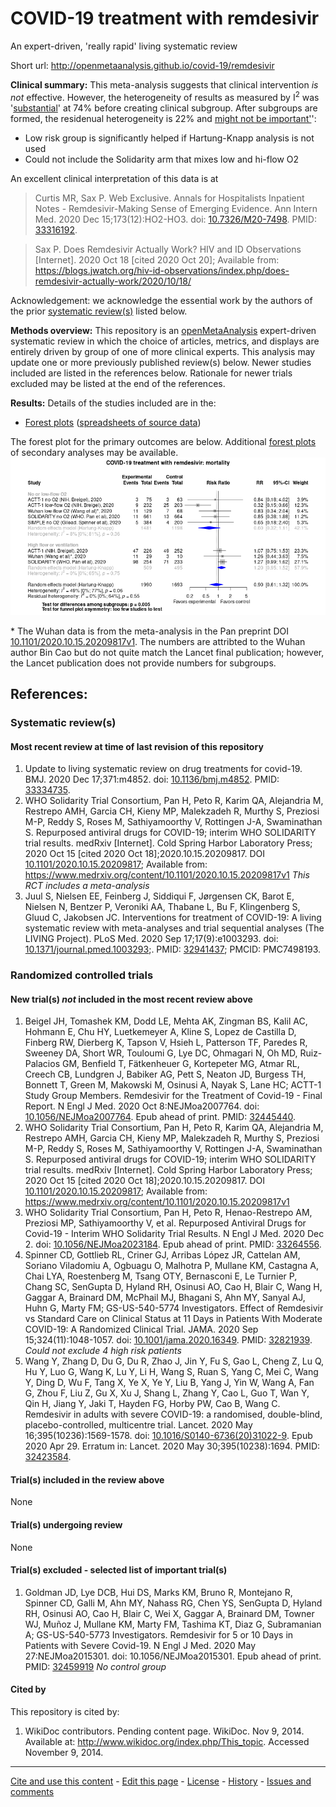 COVID-19 treatment with remdesivir
============================================
An expert-driven, 'really rapid' living systematic review

Short url: http://openmetaanalysis.github.io/covid-19/remdesivir

**Clinical summary:** This meta-analysis suggests that clinical intervention *is not* effective. However, the heterogeneity of results as measured by I<sup>2</sup> was '[substantial](http://handbook-5-1.cochrane.org/chapter_9/9_5_2_identifying_and_measuring_heterogeneity.htm)' at 74% before creating clinical subgroup. After subgroups are formed, the residenual heterogeneity is 22% and [might not be important'](http://handbook-5-1.cochrane.org/chapter_9/9_5_2_identifying_and_measuring_heterogeneity.htm)':
* Low risk group is significantly helped if  Hartung-Knapp analysis is not used
* Could not include the Solidarity arm that mixes low and hi-flow O2

An excellent clinical interpretation of this data is at
> Curtis MR, Sax P. Web Exclusive. Annals for Hospitalists Inpatient Notes - Remdesivir-Making Sense of Emerging Evidence. Ann Intern Med. 2020 Dec 15;173(12):HO2-HO3. doi: [10.7326/M20-7498](http://doi.org/10.7326/M20-7498). PMID: [33316192](http://pubmed.gov/33316192).

> Sax P. Does Remdesivir Actually Work? HIV and ID Observations [Internet]. 2020 Oct 18 [cited 2020 Oct 20]; Available from: https://blogs.jwatch.org/hiv-id-observations/index.php/does-remdesivir-actually-work/2020/10/18/

<!--
Meta-regression of common modulators (year of publication, study size, event rate in the control groups) finds that the outcome of the intervention is effected by xx.
* [Reconciliation of conclusions with prior meta-analyses](files/reconciliation-tables/Reconciliation%20of%20conclusions.pdf) (under construction)
* [Keep current with this topic](files/searching/Keep-up.md) (under construction)

-->
Acknowledgement: we acknowledge the essential work by the authors of the prior [systematic review(s)](#systematic-reviews) listed below.

**Methods overview:** This repository is an [openMetaAnalysis](https://openmetaanalysis.github.io/) expert-driven systematic review in which the choice of articles, metrics, and displays are entirely driven by group of one of more clinical experts. This analysis may update one or more previously published review(s) below. Newer studies included are listed in the references below. Rationale for newer trials excluded may be listed at the end of the references. 
<!--
* [Methods](http://openmetaanalysis.github.io/methods.html) for openMetaAnalysis
* [Evidence search](files/searching/evidence-search.md) for this review (under construction)
-->

**Results:** Details of the studies included are in the:
<!--
* [Reconciliation of trials included with prior meta-analyses/](files/reconciliation-tables/Reconciliation%20of%20studies.pdf) (under construction) 
* [Description of studies (PICO table)](files/study-details/table-pico.pdf) (under construction)
* [Risk of bias assessment](files/study-details/table-bias.pdf) (under construction)
* [Network plots](../master/files/network) (optional) 
-->
* [Forest plots](../master/files/forest-plots) ([spreadsheets of source data](files/data)) 
<!--
* [Reconciliation of conclusions with prior meta-analyses](files/reconciliation-tables/Reconciliation%20of%20conclusions.pdf) (under construction)
-->

The forest plot for the primary outcomes are below. Additional [forest plots](files/forest-plots) of secondary analyses may be available. 
![Principle results](files/forest-plots/Outcome-Primary.png)

\* The Wuhan data is from the meta-analysis in the Pan preprint DOI [10.1101/2020.10.15.20209817v1](http://doi.org/10.1101/2020.10.15.20209817v1). The numbers are attribted to the Wuhan author Bin Cao but do not quite match the Lancet final publication; however, the Lancet publication does not provide numbers for subgroups.
<!--
The meta-regression for the primary outcomes are below. Additional [meta-regressions](files/metaregression) of secondary analyses may be available. 
![Principle results for benefit](files/metaregression/Outcome-Primary.png "Principle results for benefit]") (under construction)

The GRADE Profile is below. ![GRADE Profile](files/GRADE-profiles/Summary-of-findings-table.png "GRADE Profile") (under construction)
-->
References:
----------------------------------

### Systematic review(s)
#### Most recent review at time of last revision of this repository
1. Update to living systematic review on drug treatments for covid-19. BMJ. 2020 Dec 17;371:m4852. doi: [10.1136/bmj.m4852](http://doi.org/10.1136/bmj.m4852). PMID: [33334735](http://pubmed.gov/33334735).
2. WHO Solidarity Trial Consortium, Pan H, Peto R, Karim QA, Alejandria M, Restrepo AMH, Garcia CH, Kieny MP, Malekzadeh R, Murthy S, Preziosi M-P, Reddy S, Roses M, Sathiyamoorthy V, Rottingen J-A, Swaminathan S. Repurposed antiviral drugs for COVID-19; interim WHO SOLIDARITY trial results. medRxiv [Internet]. Cold Spring Harbor Laboratory Press; 2020 Oct 15 [cited 2020 Oct 18];2020.10.15.20209817. DOI [10.1101/2020.10.15.20209817](http://doi.org/10.1101/2020.10.15.20209817); Available from: https://www.medrxiv.org/content/10.1101/2020.10.15.20209817v1 *This RCT includes a meta-analysis*
3. Juul S, Nielsen EE, Feinberg J, Siddiqui F, Jørgensen CK, Barot E, Nielsen N, Bentzer P, Veroniki AA, Thabane L, Bu F, Klingenberg S, Gluud C, Jakobsen JC. Interventions for treatment of COVID-19: A living systematic review with meta-analyses and trial sequential analyses (The LIVING Project). PLoS Med. 2020 Sep 17;17(9):e1003293. doi: [10.1371/journal.pmed.1003293](http://doi.org/10.1371/journal.pmed.1003293);. PMID: [32941437](http://pubmed.gov/32941437); PMCID: PMC7498193.

### Randomized controlled trials
#### New trial(s) *not* included in the most recent review above
1. Beigel JH, Tomashek KM, Dodd LE, Mehta AK, Zingman BS, Kalil AC, Hohmann E, Chu HY, Luetkemeyer A, Kline S, Lopez de Castilla D, Finberg RW, Dierberg K, Tapson V, Hsieh L, Patterson TF, Paredes R, Sweeney DA, Short WR, Touloumi G, Lye DC, Ohmagari N, Oh MD, Ruiz-Palacios GM, Benfield T, Fätkenheuer G, Kortepeter MG, Atmar RL, Creech CB, Lundgren J, Babiker AG, Pett S, Neaton JD, Burgess TH, Bonnett T, Green M, Makowski M, Osinusi A, Nayak S, Lane HC; ACTT-1 Study Group Members. Remdesivir for the Treatment of Covid-19 - Final Report. N Engl J Med. 2020 Oct 8:NEJMoa2007764. doi: [10.1056/NEJMoa2007764](http://doi.org/10.1056/NEJMoa2007764). Epub ahead of print. PMID: [32445440](http://pubmed.gov/32445440).
2. WHO Solidarity Trial Consortium, Pan H, Peto R, Karim QA, Alejandria M, Restrepo AMH, Garcia CH, Kieny MP, Malekzadeh R, Murthy S, Preziosi M-P, Reddy S, Roses M, Sathiyamoorthy V, Rottingen J-A, Swaminathan S. Repurposed antiviral drugs for COVID-19; interim WHO SOLIDARITY trial results. medRxiv [Internet]. Cold Spring Harbor Laboratory Press; 2020 Oct 15 [cited 2020 Oct 18];2020.10.15.20209817. DOI [10.1101/2020.10.15.20209817](http://doi.org/10.1101/2020.10.15.20209817); Available from: https://www.medrxiv.org/content/10.1101/2020.10.15.20209817v1 
3. WHO Solidarity Trial Consortium, Pan H, Peto R, Henao-Restrepo AM, Preziosi MP, Sathiyamoorthy V, et al. Repurposed Antiviral Drugs for Covid-19 - Interim WHO Solidarity Trial Results. N Engl J Med. 2020 Dec 2. doi: [10.1056/NEJMoa2023184](http://doi.org/10.1056/NEJMoa2023184). Epub ahead of print. PMID: [33264556](http://pubmed.gov/33264556).
4. Spinner CD, Gottlieb RL, Criner GJ, Arribas López JR, Cattelan AM, Soriano Viladomiu A, Ogbuagu O, Malhotra P, Mullane KM, Castagna A, Chai LYA, Roestenberg M, Tsang OTY, Bernasconi E, Le Turnier P, Chang SC, SenGupta D, Hyland RH, Osinusi AO, Cao H, Blair C, Wang H, Gaggar A, Brainard DM, McPhail MJ, Bhagani S, Ahn MY, Sanyal AJ, Huhn G, Marty FM; GS-US-540-5774 Investigators. Effect of Remdesivir vs Standard Care on Clinical Status at 11 Days in Patients With Moderate COVID-19: A Randomized Clinical Trial. JAMA. 2020 Sep 15;324(11):1048-1057. doi: [10.1001/jama.2020.16349](http://doi.org/10.1001/jama.2020.16349). PMID: [32821939](http://pubmed.gov/32821939). *Could not exclude 4 high risk patients*
5. Wang Y, Zhang D, Du G, Du R, Zhao J, Jin Y, Fu S, Gao L, Cheng Z, Lu Q, Hu Y, Luo G, Wang K, Lu Y, Li H, Wang S, Ruan S, Yang C, Mei C, Wang Y, Ding D, Wu F, Tang X, Ye X, Ye Y, Liu B, Yang J, Yin W, Wang A, Fan G, Zhou F, Liu Z, Gu X, Xu J, Shang L, Zhang Y, Cao L, Guo T, Wan Y, Qin H, Jiang Y, Jaki T, Hayden FG, Horby PW, Cao B, Wang C. Remdesivir in adults with severe COVID-19: a randomised, double-blind, placebo-controlled, multicentre trial. Lancet. 2020 May 16;395(10236):1569-1578. doi: [10.1016/S0140-6736(20)31022-9](http://doi.org/10.1016/S0140-6736(20)31022-9). Epub 2020 Apr 29. Erratum in: Lancet. 2020 May 30;395(10238):1694. PMID: [32423584](http://pubmed.gov/32423584).

#### Trial(s) included in the review above
None

#### Trial(s) undergoing review
None

#### Trial(s) excluded - selected list of important trial(s)
1. Goldman JD, Lye DCB, Hui DS, Marks KM, Bruno R, Montejano R, Spinner CD, Galli M, Ahn MY, Nahass RG, Chen YS, SenGupta D, Hyland RH, Osinusi AO, Cao H, Blair C, Wei X, Gaggar A, Brainard DM, Towner WJ, Muñoz J, Mullane KM, Marty FM, Tashima KT, Diaz G, Subramanian A; GS-US-540-5773 Investigators. Remdesivir for 5 or 10 Days in Patients with Severe Covid-19. N Engl J Med. 2020 May 27:NEJMoa2015301. doi: 10.1056/NEJMoa2015301. Epub ahead of print. PMID: [32459919](http://pubmed.gov/32459919) *No control group*

#### Cited by
This repository is cited by:

1. WikiDoc contributors. Pending content page. WikiDoc. Nov 9, 2014. Available at: http://www.wikidoc.org/index.php/This_topic. Accessed November 9, 2014. 

-------------------------------
[Cite and use this content](https://github.com/openMetaAnalysis/openMetaAnalysis.github.io/blob/master/reusing.MD)  - [Edit this page](../../edit/master/README.md) - [License](files/LICENSE.md) - [History](../../commits/master/README.md)  - 
[Issues and comments](../../issues?q=is%3Aboth+is%3Aissue)

